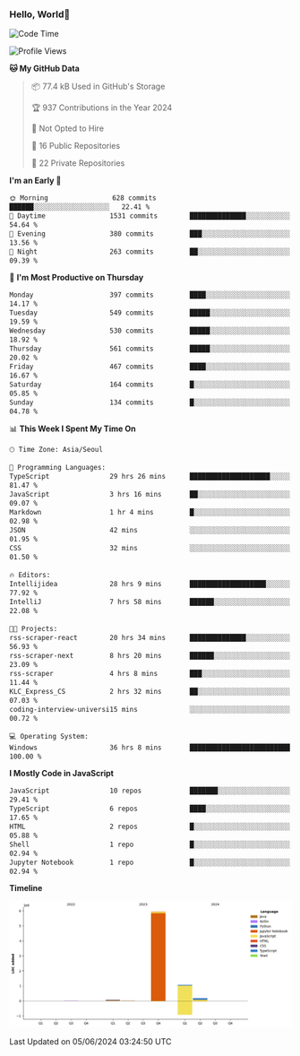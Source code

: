 
### Hello, World🐤

<!--START_SECTION:waka-->
![Code Time](http://img.shields.io/badge/Code%20Time-391%20hrs%2021%20mins-blue)

![Profile Views](http://img.shields.io/badge/Profile%20Views-111-blue)

**🐱 My GitHub Data** 

> 📦 77.4 kB Used in GitHub's Storage 
 > 
> 🏆 937 Contributions in the Year 2024
 > 
> 🚫 Not Opted to Hire
 > 
> 📜 16 Public Repositories 
 > 
> 🔑 22 Private Repositories 
 > 
**I'm an Early 🐤** 

```text
🌞 Morning                628 commits         ██████░░░░░░░░░░░░░░░░░░░   22.41 % 
🌆 Daytime                1531 commits        ██████████████░░░░░░░░░░░   54.64 % 
🌃 Evening                380 commits         ███░░░░░░░░░░░░░░░░░░░░░░   13.56 % 
🌙 Night                  263 commits         ██░░░░░░░░░░░░░░░░░░░░░░░   09.39 % 
```
📅 **I'm Most Productive on Thursday** 

```text
Monday                   397 commits         ████░░░░░░░░░░░░░░░░░░░░░   14.17 % 
Tuesday                  549 commits         █████░░░░░░░░░░░░░░░░░░░░   19.59 % 
Wednesday                530 commits         █████░░░░░░░░░░░░░░░░░░░░   18.92 % 
Thursday                 561 commits         █████░░░░░░░░░░░░░░░░░░░░   20.02 % 
Friday                   467 commits         ████░░░░░░░░░░░░░░░░░░░░░   16.67 % 
Saturday                 164 commits         █░░░░░░░░░░░░░░░░░░░░░░░░   05.85 % 
Sunday                   134 commits         █░░░░░░░░░░░░░░░░░░░░░░░░   04.78 % 
```


📊 **This Week I Spent My Time On** 

```text
🕑︎ Time Zone: Asia/Seoul

💬 Programming Languages: 
TypeScript               29 hrs 26 mins      ████████████████████░░░░░   81.47 % 
JavaScript               3 hrs 16 mins       ██░░░░░░░░░░░░░░░░░░░░░░░   09.07 % 
Markdown                 1 hr 4 mins         █░░░░░░░░░░░░░░░░░░░░░░░░   02.98 % 
JSON                     42 mins             ░░░░░░░░░░░░░░░░░░░░░░░░░   01.95 % 
CSS                      32 mins             ░░░░░░░░░░░░░░░░░░░░░░░░░   01.50 % 

🔥 Editors: 
Intellijidea             28 hrs 9 mins       ███████████████████░░░░░░   77.92 % 
IntelliJ                 7 hrs 58 mins       ██████░░░░░░░░░░░░░░░░░░░   22.08 % 

🐱‍💻 Projects: 
rss-scraper-react        20 hrs 34 mins      ██████████████░░░░░░░░░░░   56.93 % 
rss-scraper-next         8 hrs 20 mins       ██████░░░░░░░░░░░░░░░░░░░   23.09 % 
rss-scraper              4 hrs 8 mins        ███░░░░░░░░░░░░░░░░░░░░░░   11.44 % 
KLC_Express_CS           2 hrs 32 mins       ██░░░░░░░░░░░░░░░░░░░░░░░   07.03 % 
coding-interview-universi15 mins             ░░░░░░░░░░░░░░░░░░░░░░░░░   00.72 % 

💻 Operating System: 
Windows                  36 hrs 8 mins       █████████████████████████   100.00 % 
```

**I Mostly Code in JavaScript** 

```text
JavaScript               10 repos            ███████░░░░░░░░░░░░░░░░░░   29.41 % 
TypeScript               6 repos             ████░░░░░░░░░░░░░░░░░░░░░   17.65 % 
HTML                     2 repos             █░░░░░░░░░░░░░░░░░░░░░░░░   05.88 % 
Shell                    1 repo              █░░░░░░░░░░░░░░░░░░░░░░░░   02.94 % 
Jupyter Notebook         1 repo              █░░░░░░░░░░░░░░░░░░░░░░░░   02.94 % 
```



**Timeline**

![Lines of Code chart](https://raw.githubusercontent.com/jilpoom/jilpoom/main/assets/bar_graph.png)


 Last Updated on 05/06/2024 03:24:50 UTC
<!--END_SECTION:waka-->
